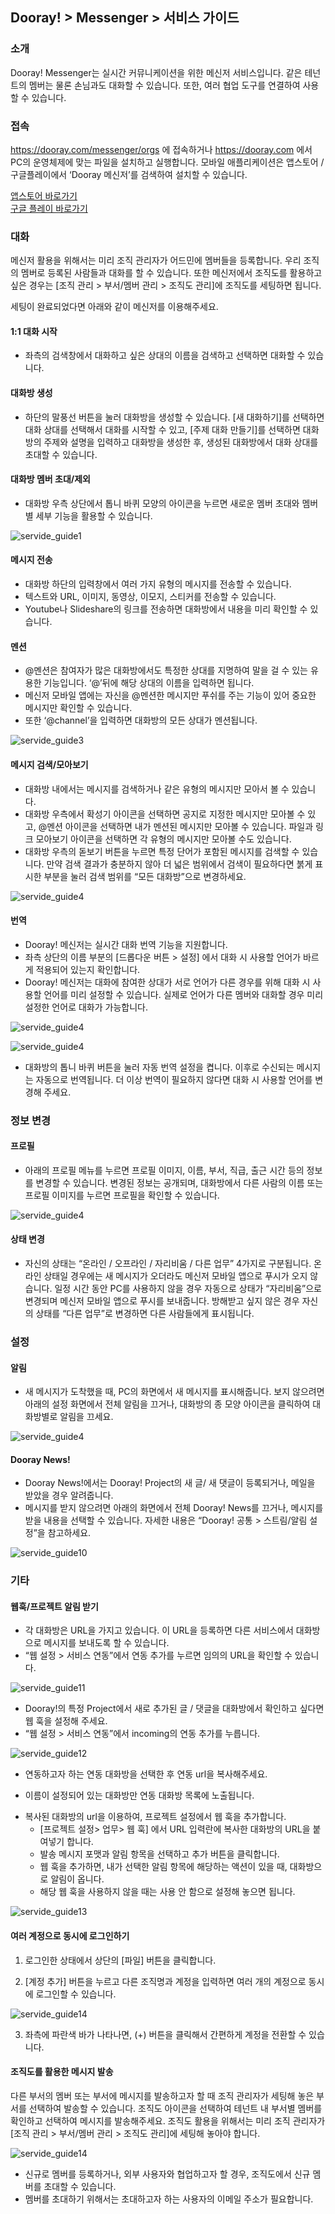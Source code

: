 ## Dooray! > Messenger > 서비스 가이드

### 소개
Dooray! Messenger는 실시간 커뮤니케이션을 위한 메신저 서비스입니다. 같은 테넌트의 멤버는 물론 손님과도 대화할 수 있습니다. 또한, 여러 협업 도구를 연결하여 사용할 수 있습니다.

### 접속
https://dooray.com/messenger/orgs 에 접속하거나 https://dooray.com 에서 PC의 운영체제에 맞는 파일을 설치하고 실행합니다.
모바일 애플리케이션은 앱스토어 / 구글플레이에서 ‘Dooray 메신저’를 검색하여 설치할 수 있습니다. 

[앱스토어 바로가기](https://itunes.apple.com/kr/app/dooray-messenger/id1273636061?mt=8)<br>
[구글 플레이 바로가기](https://play.google.com/store/apps/details?id=com.dooray.messenger)

### 대화
메신저 활용을 위해서는 미리 조직 관리자가 어드민에 멤버들을 등록합니다. 우리 조직의 멤버로 등록된 사람들과 대화를 할 수 있습니다. 또한 메신저에서 조직도를 활용하고 싶은 경우는 [조직 관리 > 부서/멤버 관리 > 조직도 관리]에 조직도를 세팅하면 됩니다.

세팅이 완료되었다면 아래와 같이 메신저를 이용해주세요. 

#### 1:1 대화 시작
- 좌측의 검색창에서 대화하고 싶은 상대의 이름을 검색하고 선택하면 대화할 수 있습니다.  

#### 대화방 생성
- 하단의 말풍선 버튼을 눌러 대화방을 생성할 수 있습니다. [새 대화하기]를 선택하면 대화 상대를 선택해서 대화를 시작할 수 있고, [주제 대화 만들기]를 선택하면 대화방의 주제와 설명을 입력하고 대화방을 생성한 후, 생성된 대화방에서 대화 상대를 초대할 수 있습니다.

#### 대화방 멤버 초대/제외
- 대화방 우측 상단에서 톱니 바퀴 모양의 아이콘을 누르면 새로운 멤버 초대와 멤버 별 세부 기능을 활용할 수 있습니다.

![servide_guide1](http://static.toastoven.net/prod_dooray_messenger/Messenger_01_ko.png)

#### 메시지 전송
- 대화방 하단의 입력창에서 여러 가지 유형의 메시지를 전송할 수 있습니다.
- 텍스트와 URL, 이미지, 동영상, 이모지, 스티커를 전송할 수 있습니다.
- Youtube나 Slideshare의 링크를 전송하면 대화방에서 내용을 미리 확인할 수 있습니다.

#### 멘션
- @멘션은 참여자가 많은 대화방에서도 특정한 상대를 지명하여 말을 걸 수 있는 유용한 기능입니다. ‘@’뒤에 해당 상대의 이름을 입력하면 됩니다.
- 메신저 모바일 앱에는 자신을 @멘션한 메시지만 푸쉬를 주는 기능이 있어 중요한 메시지만 확인할 수 있습니다.
- 또한 ‘@channel’을 입력하면 대화방의 모든 상대가 멘션됩니다.

![servide_guide3](http://static.toastoven.net/prod_dooray_messenger/Messenger_02_ko.png)

#### 메시지 검색/모아보기
- 대화방 내에서는 메시지를 검색하거나 같은 유형의 메시지만 모아서 볼 수 있습니다.
- 대화방 우측에서 확성기 아이콘을 선택하면 공지로 지정한 메시지만 모아볼 수 있고, @멘션 아이콘을 선택하면 내가 멘션된 메시지만 모아볼 수 있습니다. 파일과 링크 모아보기 아이콘을 선택하면 각 유형의 메시지만 모아볼 수도 있습니다.
- 대화방 우측의 돋보기 버튼을 누르면 특정 단어가 포함된 메시지를 검색할 수 있습니다. 만약 검색 결과가 충분하지 않아 더 넓은 범위에서 검색이 필요하다면 붉게 표시한 부분을 눌러 검색 범위를 “모든 대화방”으로 변경하세요.

![servide_guide4](http://static.toastoven.net/prod_dooray_messenger/Messenger_03_ko.png)

#### 번역
- Dooray! 메신저는 실시간 대화 번역 기능을 지원합니다.
- 좌측 상단의 이름 부분의 [드롭다운 버튼 >  설정] 에서 대화 시 사용할 언어가 바르게 적용되어 있는지 확인합니다.
- Dooray! 메신저는 대화에 참여한 상대가 서로 언어가 다른 경우를 위해 대화 시 사용할 언어를 미리 설정할 수 있습니다. 실제로 언어가 다른 멤버와 대화할 경우 미리 설정한 언어로 대화가 가능합니다.

![servide_guide4](http://static.toastoven.net/prod_dooray_messenger/Messenger_04_ko.png)

![servide_guide4](http://static.toastoven.net/prod_dooray_messenger/Messenger_05_ko.png)

- 대화방의 톱니 바퀴 버튼을 눌러 자동 번역 설정을 켭니다. 이후로 수신되는 메시지는 자동으로 번역됩니다. 더 이상 번역이 필요하지 않다면 대화 시 사용할 언어를 변경해 주세요. 

### 정보 변경
#### 프로필
- 아래의 프로필 메뉴를 누르면 프로필 이미지, 이름, 부서, 직급, 출근 시간 등의 정보를 변경할 수 있습니다. 변경된 정보는 공개되며, 대화방에서 다른 사람의 이름 또는 프로필 이미지를 누르면 프로필을 확인할 수 있습니다.

![servide_guide4](http://static.toastoven.net/prod_dooray_messenger/Messenger_06_ko.png)

#### 상태 변경
- 자신의 상태는 “온라인 / 오프라인 / 자리비움 / 다른 업무” 4가지로 구분됩니다. 온라인 상태일 경우에는 새 메시지가 오더라도 메신저 모바일 앱으로 푸시가 오지 않습니다. 일정 시간 동안 PC를 사용하지 않을 경우 자동으로 상태가 “자리비움”으로 변경되며 메신저 모바일 앱으로 푸시를 보내줍니다. 방해받고 싶지 않은 경우 자신의 상태를 “다른 업무”로 변경하면 다른 사람들에게 표시됩니다.

### 설정
#### 알림
- 새 메시지가 도착했을 때, PC의 화면에서 새 메시지를 표시해줍니다. 보지 않으려면 아래의 설정 화면에서 전체 알림을 끄거나, 대화방의 종 모양 아이콘을 클릭하여 대화방별로 알림을 끄세요.

![servide_guide4](http://static.toastoven.net/prod_dooray_messenger/Messenger_07_ko.png)

#### Dooray News!
- Dooray News!에서는 Dooray! Project의 새 글/ 새 댓글이 등록되거나, 메일을 받았을 경우 알려줍니다.
- 메시지를 받지 않으려면 아래의 화면에서 전체 Dooray! News를 끄거나, 메시지를 받을 내용을 선택할 수 있습니다. 자세한 내용은 “Dooray! 공통 > 스트림/알림 설정”을 참고하세요.

![servide_guide10](http://static.toastoven.net/prod_dooray_messenger/Messenger_08_ko.png)

### 기타
#### 웹훅/프로젝트 알림 받기
- 각 대화방은 URL을 가지고 있습니다. 이 URL을 등록하면 다른 서비스에서 대화방으로 메시지를 보내도록 할 수 있습니다.
- “웹 설정 > 서비스 연동”에서 연동 추가를 누르면 임의의 URL을 확인할 수 있습니다.

![servide_guide11](http://static.toastoven.net/prod_dooray_messenger/Messenger_09_ko.png)

- Dooray!의 특정 Project에서 새로 추가된 글 / 댓글을 대화방에서 확인하고 싶다면 웹 훅을 설정해 주세요. 
- “웹 설정 > 서비스 연동”에서 incoming의 연동 추가를 누릅니다. 

![servide_guide12](http://static.toastoven.net/prod_dooray_messenger/Messenger_10_ko.png)

- 연동하고자 하는 연동 대화방을 선택한 후 연동 url을 복사해주세요. 
* 이름이 설정되어 있는 대화방만 연동 대화방 목록에 노출됩니다. 
- 복사된 대화방의 url을 이용하여, 프로젝트 설정에서 웹 훅을 추가합니다. 
    - [프로젝트 설정> 업무> 웹 훅] 에서 URL 입력란에 복사한 대화방의 URL을 붙여넣기 합니다. 
    - 발송 메시지 포맷과 알림 항목을 선택하고 추가 버튼을 클릭합니다.
    - 웹 훅을 추가하면, 내가 선택한 알림 항목에 해당하는 액션이 있을 때, 대화방으로 알림이 옵니다.
    - 해당 웹 훅을 사용하지 않을 때는 사용 안 함으로 설정해 놓으면 됩니다. 
    
![servide_guide13](http://static.toastoven.net/prod_dooray_messenger/Messenger_11_ko.png)

#### 여러 계정으로 동시에 로그인하기
1. 로그인한 상태에서 상단의 [파일] 버튼을 클릭합니다.

2. [계정 추가] 버튼을 누르고 다른 조직명과 계정을 입력하면 여러 개의 계정으로 동시에 로그인할 수 있습니다.

![servide_guide14](http://static.toastoven.net/prod_dooray_messenger/Messenger_12_ko.png)

3. 좌측에 파란색 바가 나타나면, (+) 버튼을 클릭해서 간편하게 계정을 전환할 수 있습니다.

#### 조직도를 활용한 메시지 발송 
다른 부서의 멤버 또는 부서에 메시지를 발송하고자 할 때 조직 관리자가 세팅해 놓은 부서를 선택하여 발송할 수 있습니다.  조직도 아이콘을 선택하여 테넌트 내 부서별 멤버를 확인하고 선택하여 메시지를 발송해주세요.
조직도 활용을 위해서는 미리 조직 관리자가 [조직 관리 > 부서/멤버 관리 > 조직도 관리]에 세팅해 놓아야 합니다. 

![servide_guide14](http://static.toastoven.net/prod_dooray_messenger/Messenger_13_ko.png)

-	신규로 멤버를 등록하거나, 외부 사용자와 협업하고자 할 경우, 조직도에서 신규 멤버를 초대할 수 있습니다.
-	멤버를 초대하기 위해서는 초대하고자 하는 사용자의 이메일 주소가 필요합니다.   

